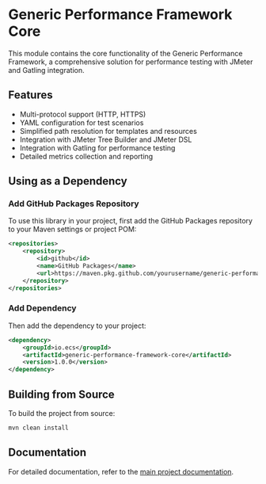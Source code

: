 # Generic Performance Framework Core

This module contains the core functionality of the Generic Performance Framework, a comprehensive solution for performance testing with JMeter and Gatling integration.

## Features

- Multi-protocol support (HTTP, HTTPS)
- YAML configuration for test scenarios
- Simplified path resolution for templates and resources
- Integration with JMeter Tree Builder and JMeter DSL
- Integration with Gatling for performance testing
- Detailed metrics collection and reporting

## Using as a Dependency

### Add GitHub Packages Repository

To use this library in your project, first add the GitHub Packages repository to your Maven settings or project POM:

```xml
<repositories>
    <repository>
        <id>github</id>
        <name>GitHub Packages</name>
        <url>https://maven.pkg.github.com/yourusername/generic-performance-framework</url>
    </repository>
</repositories>
```

### Add Dependency

Then add the dependency to your project:

```xml
<dependency>
    <groupId>io.ecs</groupId>
    <artifactId>generic-performance-framework-core</artifactId>
    <version>1.0.0</version>
</dependency>
```

## Building from Source

To build the project from source:

```bash
mvn clean install
```

## Documentation

For detailed documentation, refer to the [main project documentation](../docs/).